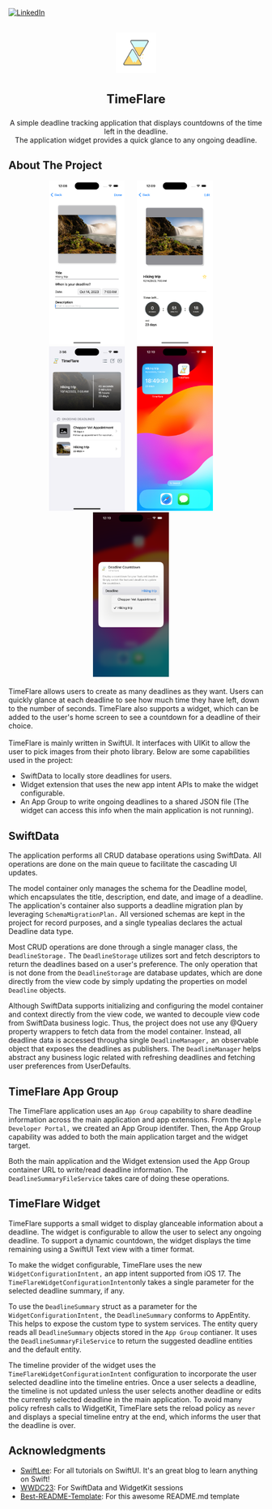 
<!--
*** Thanks for checking out the Best-README-Template. If you have a suggestion
*** that would make this better, please fork the repo and create a pull request
*** or simply open an issue with the tag "enhancement".
*** Don't forget to give the project a star!
*** Thanks again! Now go create something AMAZING! :D
-->



<!-- PROJECT SHIELDS -->
<!--
*** I'm using markdown "reference style" links for readability.
*** Reference links are enclosed in brackets [ ] instead of parentheses ( ).
*** See the bottom of this document for the declaration of the reference variables
*** for contributors-url, forks-url, etc. This is an optional, concise syntax you may use.
*** https://www.markdownguide.org/basic-syntax/#reference-style-links
-->
[![LinkedIn][linkedin-shield]][linkedin-url]



<!-- PROJECT LOGO -->
<br />
<div align="center">
    <img src="TimeFlare/Resources/logo_transparent_background.svg" alt="Logo" width="80" height="80">
<h3 align="center" style="font-size:24px;">TimeFlare</h3>

  <p align="center">
    A simple deadline tracking application that displays countdowns of the time left in the deadline. <br/> The application widget provides a quick glance to any ongoing deadline.
  </p>
</div>


<!-- ABOUT THE PROJECT -->
## About The Project

<div align="center">
    <img src="TimeFlare/Resources/App_Screenshots/app_screenshot_01.png" alt="app_screenshot" width="150" height="325" style="padding-right:20px;">
    <img src="TimeFlare/Resources/App_Screenshots/app_screenshot_02.png" alt="app_screenshot" width="150" height="325" style="padding-right:20px;">
    <img src="TimeFlare/Resources/App_Screenshots/app_screenshot_03.png" alt="app_screenshot" width="150" height="325" style="padding-right:20px;">
    <img src="TimeFlare/Resources/App_Screenshots/app_screenshot_04.png" alt="app_screenshot" width="150" height="325" style="padding-right:20px;">
    <img src="TimeFlare/Resources/App_Screenshots/app_screenshot_05.png" alt="app_screenshot" width="150" height="325" style="padding-right:20px;">
</div>

<br/>
TimeFlare allows users to create as many deadlines as they want. Users can quickly glance at each deadline to see how much time they have left, down to the number of seconds. TimeFlare also supports a widget, which can be added to the user's home screen to see a countdown for a deadline of their choice. 
<br/>
<br/>
TimeFlare is mainly written in SwiftUI. It interfaces with UIKit to allow the user to pick images from their photo library. Below are some capabilities used in the project: 

* SwiftData to locally store deadlines for users.
* Widget extension that uses the new app intent APIs to make the widget configurable. 
* An App Group to write ongoing deadlines to a shared JSON file (The widget can access this info when the main application is not running).

<!-- 
* Deadlines are stored locally in the user's device. This was achived by using SwiftData to perform all CRUD database operations.
* The project supports SwiftData lightweight migration as of today. A new model schema can be supported by adding a new migration plan to the project.
* All ongoing deadlines are written into a shared JSON file written 
<--- 

<!-- SwiftData Implemenation -->
## SwiftData 

The application performs all CRUD database operations using SwiftData. All operations are done on the main queue to facilitate the cascading UI updates.

The model container only manages the schema for the Deadline model, which encapsulates the title, description, end date, and image of a deadline. The application's container also supports a deadline migration plan by leveraging `SchemaMigrationPlan.` All versioned schemas are kept in the project for record purposes, and a single typealias declares the actual Deadline data type.

Most CRUD operations are done through a single manager class, the `DeadlineStorage.` The `DeadlineStorage` utilizes sort and fetch descriptors to return the deadlines based on a user's preference. The only operation that is not done from the `DeadlineStorage` are database updates, which are done directly from the view code by simply updating the properties on model `Deadline` objects.

Although SwiftData supports initializing and configuring the model container and context directly from the view code, we wanted to decouple view code from SwiftData business logic. Thus, the project does not use any @Query property wrappers to fetch data from the model container. Instead, all deadline data is accessed througha single `DeadlineManager,` an observable object that exposes the deadlines as publishers. The `DeadlineManager` helps abstract any business logic related with refreshing deadlines and fetching user preferences from UserDefaults.

<!-- App Group Implemenation -->
## TimeFlare App Group

The TimeFlare application uses an `App Group` capability to share deadline information across the main application and app extensions. From the `Apple Developer Portal,` we created an App Group identifer. Then, the App Group capability was added to both the main application target and the widget target. 

Both the main application and the Widget extension used the App Group container URL to write/read deadline information. The `DeadlineSummaryFileService` takes care of doing these operations.  

<!-- Widget Implemenation -->
## TimeFlare Widget 

TimeFlare supports a small widget to display glanceable information about a deadline. The widget is configurable to allow the user to select any ongoing deadline. To support a dynamic countdown, the widget displays the time remaining using a SwiftUI Text view with a timer format. 

To make the widget configurable, TimeFlare uses the new `WidgetConfigurationIntent,` an app intent supported from iOS 17. The `TimeFlareWidgetConfigurationIntent`only takes a single parameter for the selected deadline summary, if any.

To use the `DeadlineSummary` struct as a parameter for the `WidgetConfigurationIntent,` the `DeadlineSummary` conforms to AppEntity. This helps to expose the custom type to system services. The entity query reads all `DeadlineSummary` objects stored in the `App Group` contianer. It uses the `DeadlineSummaryFileService` to return the suggested deadline entities and the default entity.

The timeline provider of the widget uses the `TimeFlareWidgetConfigurationIntent` configuration to incorporate the user selected deadline into the timeline entries. Once a user selects a deadline, the timeline is not updated unless the user selects another deadline or edits the currently selected deadline in the main application. To avoid many policy refresh calls to WidgetKit, TimeFlare sets the reload policy as `never` and displays a special timeline entry at the end, which informs the user that the deadline is over.

<!-- ACKNOWLEDGMENTS -->
## Acknowledgments

* [SwiftLee](https://www.avanderlee.com/): For all tutorials on SwiftUI. It's an great blog to learn anything on Swift!
* [WWDC23](https://developer.apple.com/wwdc23/): For SwiftData and WidgetKit sessions
* [Best-README-Template](https://github.com/othneildrew/Best-README-Template/tree/master): For this awesome README.md template


<!-- MARKDOWN LINKS & IMAGES -->
<!-- https://www.markdownguide.org/basic-syntax/#reference-style-links -->
[linkedin-shield]: https://img.shields.io/badge/-LinkedIn-black.svg?style=for-the-badge&logo=linkedin&colorB=555
[linkedin-url]: https://www.linkedin.com/in/ricardo-sanchez-macias/
[product-screenshot]: images/screenshot.png

